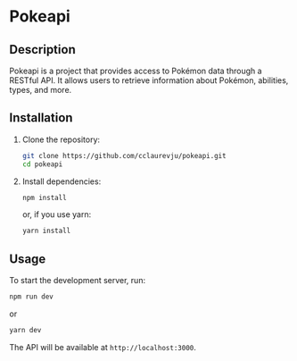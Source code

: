 # Pokeapi

## Description

Pokeapi is a project that provides access to Pokémon data through a RESTful API. It allows users to retrieve information about Pokémon, abilities, types, and more.

## Installation

1. Clone the repository:

   ```bash
   git clone https://github.com/cclaurevju/pokeapi.git
   cd pokeapi
   ```

2. Install dependencies:
   ```bash
   npm install
   ```
   or, if you use yarn:
   ```bash
   yarn install
   ```

## Usage

To start the development server, run:

```bash
npm run dev
```

or

```bash
yarn dev
```

The API will be available at `http://localhost:3000`.
